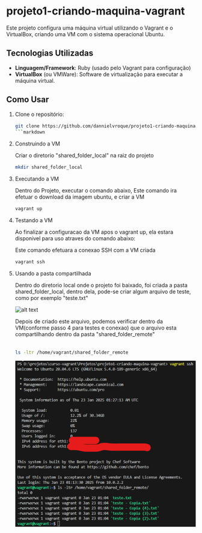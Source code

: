 # projeto1-criando-maquina-vagrant

Este projeto configura uma máquina virtual utilizando o Vagrant e o VirtualBox, criando uma VM com o sistema operacional Ubuntu.

## Tecnologias Utilizadas
- **Linguagem/Framework**: Ruby (usado pelo Vagrant para configuração)
- **VirtualBox** (ou VMWare): Software de virtualização para executar a máquina virtual.

## Como Usar
1. Clone o repositório:

   ```bash
   git clone https://github.com/dannielvroque/projeto1-criando-maquina-vagrant
   ```markdown

2. Construindo a VM

   Criar o diretorio "shared_folder_local" na raiz do projeto
   
   ```bash
   mkdir shared_folder_local

3. Executando a VM
   
   Dentro do Projeto, executar o comando abaixo, Este comando ira efetuar o download da imagem ubuntu, e criar a VM 
   
   ```bash
   vagrant up

4. Testando a VM

   Ao finalizar a configuracao da VM apos o vagrant up, ela estara disponivel para uso atraves do comando abaixo:

   Este comando efetuara a conexao SSH com a VM criada

   ```bash
   vagrant ssh

5. Usando a pasta compartilhada

   Dentro do diretorio local onde o projeto foi baixado, foi criada a pasta shared_folder_local, dentro dela, pode-se criar algum arquivo de teste, como por exemplo "teste.txt"
   
   ![alt text](image-1.png)

   Depois de criado este arquivo, podemos verificar dentro da VM(conforme passo 4 para testes e conexao) que o arquivo esta compartilhando dentro da pasta "shared_folder_remote"

   ```bash

   ls -ltr /home/vagrant/shared_folder_remote
   
   ```
  
   ![alt text](image.png)